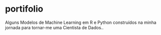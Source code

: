 # portifolio
Alguns Modelos de Machine Learning em R e Python construídos na minha jornada para tornar-me uma Cientista de Dados..
